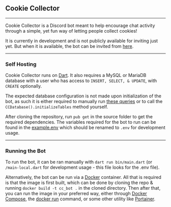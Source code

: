 ## **Cookie Collector**

---

Cookie Collector is a Discord bot meant to help encourage chat activity through a simple, yet fun
way of letting people collect cookies!

It is currently in development and is not publicly available for inviting just yet. But when it is available, the bot can be invited from [here](https://discord.com/oauth2/authorize?client_id=659480764915777536&scope=bot&permissions=2416241856).

---

### **Self Hosting**

Cookie Collector runs on [Dart](https://dart.dev).
It also requires a MySQL or MariaDB database with a user who has access to `INSERT, SELECT, & UPDATE`, with `CREATE` optionally.

The expected database configuration is not made upon initialization of the bot, as such it is either required to manually run [these queries](https://github.com/One-Nub/cookie-collector-bot/blob/master/lib/src/core/CCDatabase.dart#L34)
or to call the `CCDatabase().initializeTables` method yourself.

After cloning the repository, run `pub get` in the source folder to get the required dependencies. The variables required for the bot to run can be found in the [example.env](https://github.com/One-Nub/cookie-collector-bot/blob/master/bin/example.env)
which should be renamed to `.env` for development usage.

--- 
### **Running the Bot**

To run the bot, it can be ran manually with `dart run bin/main.dart` (or `/main-local.dart` for development usage - this file looks for the .env file).

Alternatively, the bot can be run via a [Docker](https://www.docker.com/) container. All that is required is that the image is first built, which can be done by cloning the repo & running `docker build -t cc_bot .` in the cloned directory. Then after that, you can run the image in your preferred way, either through [Docker Compose](https://docs.docker.com/compose/), the [docker run](https://docs.docker.com/engine/reference/run/) command, or some other utility like [Portainer](https://www.portainer.io/).
